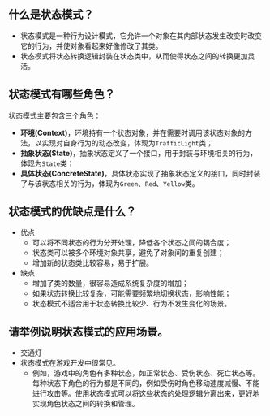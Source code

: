 ## 什么是状态模式？
- 状态模式是一种行为设计模式，它允许一个对象在其内部状态发生改变时改变它的行为，并使对象看起来好像修改了其类。
- 状态模式将状态转换逻辑封装在状态类中，从而使得状态之间的转换更加灵活。

## 状态模式有哪些角色？
状态模式主要包含三个角色：
- **环境(Context)**，环境持有一个状态对象，并在需要时调用该状态对象的方法，以实现对自身行为的动态改变，体现为`TrafficLight`类；
- **抽象状态(State)**，抽象状态定义了一个接口，用于封装与环境相关的行为，体现为`State`类；
- **具体状态(ConcreteState)**，具体状态实现了抽象状态定义的接口，同时封装了与该状态相关的行为，体现为`Green`、`Red`、`Yellow`类。

## 状态模式的优缺点是什么？
- 优点
  - 可以将不同状态的行为分开处理，降低各个状态之间的耦合度；
  - 状态类可以被多个环境对象共享，避免了对象间的重复创建；
  - 增加新的状态类比较容易，易于扩展。
- 缺点
  - 增加了类的数量，很容易造成系统复杂度的增加；
  - 如果状态转换比较复杂，可能需要频繁地切换状态，影响性能；
  - 状态模式不适合用于状态转换比较少、行为不发生变化的场景。

## 请举例说明状态模式的应用场景。
- 交通灯
- 状态模式在游戏开发中很常见。
  - 例如，游戏中的角色有多种状态，如正常状态、受伤状态、死亡状态等。每种状态下角色的行为都是不同的，例如受伤时角色移动速度减慢、不能进行攻击等。使用状态模式可以将这些状态的处理逻辑分离出来，更好地实现角色状态之间的转换和管理。
